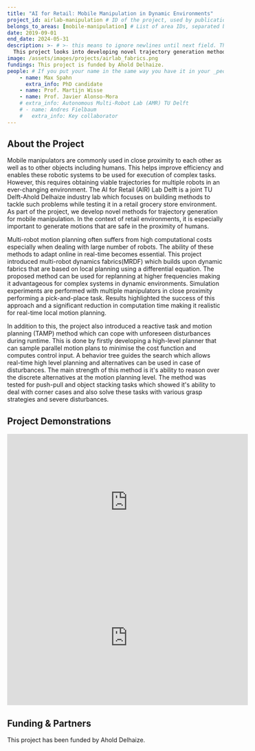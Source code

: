 ```yaml
---
title: "AI for Retail: Mobile Manipulation in Dynamic Environments"
project_id: airlab-manipulation # ID of the project, used by publications to display in this project.
belongs_to_areas: [mobile-manipulation] # List of area IDs, separated by commas.
date: 2019-09-01
end_date: 2024-05-31
description: >- # >- this means to ignore newlines until next field. This is the short project description, displayed in the project's card"
  This project looks into developing novel trajectory generation methods for mobile manipulation in dynamic environments, in the context of retail.
image: /assets/images/projects/airlab_fabrics.png
fundings: This project is funded by Ahold Delhaize.
people: # If you put your name in the same way you have it in your _people entry, your preferred link will be added. extra_info is optional.
    - name: Max Spahn
      extra_info: PhD candidate
    - name: Prof. Martijn Wisse
    - name: Prof. Javier Alonso-Mora
    # extra_info: Autonomous Multi-Robot Lab (AMR) TU Delft
    # - name: Andres Fielbaum
    #   extra_info: Key collaborator
---
```

<!-- Here you put the main body of the page, in markdown. You can also mix in html, or change this .md to .html -->
<!-- The fields of People, Funding, Links and Publications will be generated automatically -->

## About the Project

Mobile manipulators are commonly used in close proximity to each other as well as to other objects including humans. This helps improve efficiency and enables these robotic systems to be used for execution of complex tasks. However, this requires obtaining viable trajectories for multiple robots in an ever-changing environment. The AI for Retail (AIR) Lab Delft is a joint TU Delft-Ahold Delhaize industry lab which focuses on building methods to tackle such problems while testing it in a retail grocery store environment. As part of the project, we develop novel methods for trajectory generation for mobile manipulation. In the context of retail environments, it is especially important to generate motions that are safe in the proximity of humans.

Multi-robot motion planning often suffers from high computational costs especially when dealing with large number of robots. The ability of these methods to adapt online in real-time becomes essential. This project introduced multi-robot dynamics fabrics(MRDF) which builds upon dynamic fabrics that are based on local planning using a differential equation. The proposed method can be used for replanning at higher frequencies making it advantageous for complex systems in dynamic environments. Simulation experiments are performed with multiple manipulators in close proximity performing a pick-and-place task. Results highlighted the success of this approach and a significant reduction in computation time making it realistic for real-time local motion planning. 

In addition to this, the project also introduced a reactive task and motion planning (TAMP) method which can cope with unforeseen disturbances during runtime. This is done by firstly developing a high-level planner that can sample parallel motion plans to minimise the cost function and computes control input. A behavior tree guides the search which allows real-time high level planning and alternatives can be used in case of disturbances. The main strength of this method is it's ability to reason over the discrete alternatives at the motion planning level. The method was tested for push-pull and object stacking tasks which showed it's ability to deal with corner cases and also solve these tasks with various grasp strategies and severe disturbances.    

## Project Demonstrations

<div class="video-wrapper ratio ratio-16x9">  
  <iframe width="560" height="315" src="https://www.youtube.com/embed/BN5isom1stk?si=tcs4dXwdVczh173U" title="YouTube video player" frameborder="0" allow="accelerometer; autoplay; clipboard-write; encrypted-media; gyroscope; picture-in-picture; web-share" referrerpolicy="strict-origin-when-cross-origin" allowfullscreen></iframe>
</div>
<div class="video-wrapper ratio ratio-16x9"> 
  <iframe width="560" height="315" src="https://www.youtube.com/embed/Mgc_dg4Y4gI?si=y5Ntd2_nG2Zx8kj_" title="YouTube video player" frameborder="0" allow="accelerometer; autoplay; clipboard-write; encrypted-media; gyroscope; picture-in-picture; web-share" referrerpolicy="strict-origin-when-cross-origin" allowfullscreen></iframe>
</div>

## Funding & Partners

This project has been funded by Ahold Delhaize.
